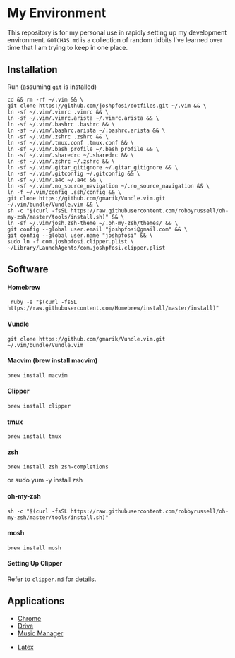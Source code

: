 # My Environment

This repository is for my personal use in rapidly setting up my development
environment. `GOTCHAS.md` is a collection of random tidbits I've learned over time
that I am trying to keep in one place.

## Installation

Run (assuming `git` is installed)

```
cd && rm -rf ~/.vim && \
git clone https://github.com/joshpfosi/dotfiles.git ~/.vim && \
ln -sf ~/.vim/.vimrc .vimrc && \
ln -sf ~/.vim/.vimrc.arista ~/.vimrc.arista && \
ln -sf ~/.vim/.bashrc .bashrc && \
ln -sf ~/.vim/.bashrc.arista ~/.bashrc.arista && \
ln -sf ~/.vim/.zshrc .zshrc && \
ln -sf ~/.vim/.tmux.conf .tmux.conf && \
ln -sf ~/.vim/.bash_profile ~/.bash_profile && \
ln -sf ~/.vim/.sharedrc ~/.sharedrc && \
ln -sf ~/.vim/.zshrc ~/.zshrc && \
ln -sf ~/.vim/.gitar_gitignore ~/.gitar_gitignore && \
ln -sf ~/.vim/.gitconfig ~/.gitconfig && \
ln -sf ~/.vim/.a4c ~/.a4c && \
ln -sf ~/.vim/.no_source_navigation ~/.no_source_navigation && \
ln -f ~/.vim/config .ssh/config && \
git clone https://github.com/gmarik/Vundle.vim.git ~/.vim/bundle/Vundle.vim && \
sh -c "$(curl -fsSL https://raw.githubusercontent.com/robbyrussell/oh-my-zsh/master/tools/install.sh)" && \
ln -sf ~/.vim/josh.zsh-theme ~/.oh-my-zsh/themes/ && \
git config --global user.email "joshpfosi@gmail.com" && \
git config --global user.name "joshpfosi" && \
sudo ln -f com.joshpfosi.clipper.plist \
~/Library/LaunchAgents/com.joshpfosi.clipper.plist
```

## Software

#### Homebrew
     ruby -e "$(curl -fsSL https://raw.githubusercontent.com/Homebrew/install/master/install)"
#### Vundle
    git clone https://github.com/gmarik/Vundle.vim.git ~/.vim/bundle/Vundle.vim
#### Macvim (brew install macvim)
    brew install macvim
#### Clipper
    brew install clipper
#### tmux
    brew install tmux
#### zsh
    brew install zsh zsh-completions
or
    sudo yum -y install zsh
#### oh-my-zsh
    sh -c "$(curl -fsSL https://raw.githubusercontent.com/robbyrussell/oh-my-zsh/master/tools/install.sh)"
#### mosh
    brew install mosh

#### Setting Up Clipper

Refer to `clipper.md` for details.

## Applications
* [Chrome](https://support.google.com/chrome/answer/95346?hl=en)
* [Drive](https://www.google.com/drive/download/)
* [Music Manager](https://support.google.com/googleplay/answer/1229970?hl=en)
<!---
* [Postgres.app](http://postgresapp.com/)
* [Java](http://www.oracle.com/technetwork/java/javase/downloads/jdk8-downloads-2133151.html)
-->
* [Latex](http://tug.org/mactex/mactex-download.html)
